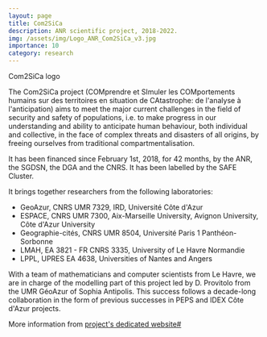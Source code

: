 ```yaml
---
layout: page
title: Com2SiCa
description: ANR scientific project, 2018-2022. 
img: /assets/img/Logo_ANR_Com2SiCa_v3.jpg
importance: 10
category: research
---
```

<div class="row">
    <div class="col-sm mt-3 mt-md-0">
        <img class="img-fluid rounded z-depth-1" src="{{ '/assets/img/Logo_ANR_Com2SiCa_v3.jpg' | relative_url }}" alt="" title="Com2SiCa logo"/>
    </div>
</div>
<div class="caption">
    Com2SiCa logo
</div>

The Com2SiCa project (COMprendre et SImuler les COMportements humains sur des territoires en situation de CAtastrophe: de l'analyse à l'anticipation) aims to meet the major current challenges in the field of security and safety of populations, i.e. to make progress in our understanding and ability to anticipate human behaviour, both individual and collective, in the face of complex threats and disasters of all origins, by freeing ourselves from traditional compartmentalisation.

It has been financed since February 1st, 2018, for 42 months, by the ANR, the SGDSN, the DGA and the CNRS. It has been labelled by the SAFE Cluster.

It brings together researchers from the following laboratories:
* GeoAzur, CNRS UMR 7329, IRD, Université Côte d'Azur
* ESPACE, CNRS UMR 7300, Aix-Marseille University, Avignon University, Côte d'Azur University
* Geographie-cités, CNRS UMR 8504, Université Paris 1 Panthéon-Sorbonne
* LMAH, EA 3821 - FR CNRS 3335, University of Le Havre Normandie
* LPPL, UPRES EA 4638, Universities of Nantes and Angers

With a team of mathematicians and computer scientists from Le Havre, we are in charge of the modelling part of this project led by D. Provitolo from the UMR GéoAzur of Sophia Antipolis. This success follows a decade-long collaboration in the form of previous successes in PEPS and IDEX Côte d'Azur projects.

More information from [project's dedicated website#](https://www.com2sica.cnrs.fr/)
